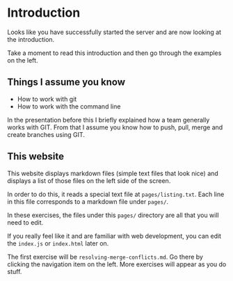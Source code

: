 # Introduction

Looks like you have successfully started the server and are now looking at the introduction.

Take a moment to read this introduction and then go through the examples on the left.

## Things I assume you know

- How to work with git
- How to work with the command line

In the presentation before this I briefly explained how a team generally works with GIT.
From that I assume you know how to push, pull, merge and create branches using GIT.


## This website

This website displays markdown files (simple text files that look nice) and displays a list of those files on the left side of the screen.

In order to do this, it reads a special text file at `pages/listing.txt`.
Each line in this file corresponds to a markdown file under `pages/`.

In these exercises, the files under this `pages/` directory are all that you will need to edit.

If you really feel like it and are familiar with web development, you can edit the `index.js` or `index.html` later on.

The first exercise will be `resolving-merge-conflicts.md`.
Go there by clicking the navigation item on the left.
More exercises will appear as you do stuff.


